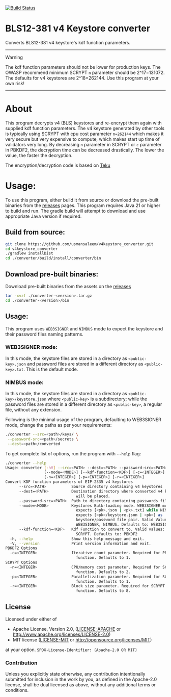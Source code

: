 [![Build Status](https://github.com/usmansaleem/v4keystore_converter/actions/workflows/ci.yaml/badge.svg)](https://github.com/usmansaleem/v4keystore_converter/actions?query=workflow%3A"CI")

# BLS12-381 v4 Keystore converter

Converts BLS12-381 v4 keystore's kdf function parameters.

---
>[!WARNING]
>The kdf function parameters should not be lower for production keys. The OWASP recommend minimum SCRYPT `n` parameter 
> should be 2^17=131072. The defaults for v4 keystores are 2^18=262144. Use this program at your own risk!
---

# About
This program decrypts v4 (BLS) keystores and re-encrypt them again with supplied kdf function parameters. The v4 
keystore generated by other tools is typically using SCRYPT with cpu cost parameter `n=262144` which makes it very 
secure but very expensive to compute, which makes start up time of validators very long. By decreasing `n` parameter 
in SCRYPT or `c` parameter in PBKDF2, the decryption time can be decreased drastically. The lower the value, the faster 
the decryption.

The encryption/decryption code is based on [Teku](https://github.com/Consensys/teku/tree/master/infrastructure/bls-keystore)

# Usage:
To use this program, either build it from source or download the pre-built binaries from the [releases](https://github.com/usmansaleem/v4keystore_converter/releases/latest) pages. 
This program requires Java 21 or higher to build and run. The gradle build will attempt to download and use appropriate 
Java version if required.

## Build from source:
```sh
git clone https://github.com/usmansaleem/v4keystore_converter.git
cd v4keystore_converter
./gradlew installDist
cd ./converter/build/install/converter/bin
```
## Download pre-built binaries:
Download pre-built binaries from the assets on the [releases](https://github.com/usmansaleem/v4keystore_converter/releases/latest)

```sh
tar -xvzf ./converter-<version>.tar.gz
cd ./converter-<version>/bin
```

## Usage:

This program uses `WEB3SIGNER` and `NIMBUS` mode to expect the keystore and their password files naming patterns.

### WEB3SIGNER mode:
In this mode, the keystore files are stored in a directory as `<public-key>.json` and password files are stored in a 
different directory as `<public-key>.txt`. This is the default mode.

### NIMBUS mode:
In this mode, the keystore files are stored in a directory as `<public-key>/keystore.json` where `<public-key>` is a 
subdirectory; while the password files are stored in a different directory as `<public-key>`, a regular file, without 
any extension.

Following is the minimal usage of the program, defaulting to WEB3SIGNER mode, change the paths as per your requirements:

```sh
./converter --src=<path>/keys/ \
 --password-src=<path>/secrets \
 --dest=<path>/converted
```

To get complete list of options, run the program with `--help` flag:

```sh
./converter --help
Usage: converter [-hV] --src=<PATH> --dest=<PATH> --password-src=<PATH>
                 [--mode=<MODE>] [--kdf-function=<KDF>] [-c=<INTEGER>]
                 [-n=<INTEGER>] [-p=<INTEGER>] [-r=<INTEGER>]
Convert KDF function parameters of EIP-2335 v4 keystores
      --src=<PATH>           Source directory containing v4 keystores
      --dest=<PATH>          Destination directory where converted v4 keystores
                               will be placed.
      --password-src=<PATH>  Path to directory containing passwords files.
      --mode=<MODE>          Keystores Bulk-loading mode. WEB3SIGNER mode
                               expects [<pk>.json | <pk>.txt] while NIMBUS mode
                               expects [<pk>/keystore.json | <pk>] as
                               keystore/password file pair. Valid Values:
                               WEB3SIGNER, NIMBUS. Defaults to: WEB3SIGNER
      --kdf-function=<KDF>   Kdf Function to convert to. Valid values: PBKDF2,
                               SCRYPT. Defaults to: PBKDF2
  -h, --help                 Show this help message and exit.
  -V, --version              Print version information and exit.
PBKDF2 Options
  -c=<INTEGER>               Iterative count parameter. Required for PBKDF2 kdf
                               function. Defaults to 1.
SCRYPT Options
  -n=<INTEGER>               CPU/memory cost parameter. Required for SCRYPT kdf
                               function. Defaults to 2.
  -p=<INTEGER>               Parallelization parameter. Required for SCRYPT kdf
                               function. Defaults to 1.
  -r=<INTEGER>               Block size parameter. Required for SCRYPT kdf
                               function. Defaults to 8.
```

## License

Licensed under either of

* Apache License, Version 2.0, ([LICENSE-APACHE](LICENSE-APACHE-2.0) or <http://www.apache.org/licenses/LICENSE-2.0>)
* MIT license ([LICENSE-MIT](LICENSE-MIT) or <http://opensource.org/licenses/MIT>)

at your option.
`SPDX-License-Identifier: (Apache-2.0 OR MIT)`

### Contribution

Unless you explicitly state otherwise, any contribution intentionally submitted for inclusion in the work by you, as
defined in the Apache-2.0 license, shall be dual licensed as above, without any additional terms or conditions.